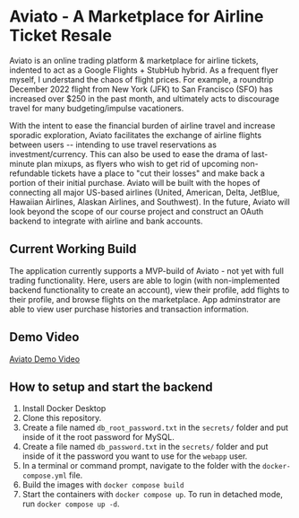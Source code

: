 # Aviato - A Marketplace for Airline Ticket Resale

Aviato is an online trading platform & marketplace for airline tickets, indented to act as
a Google Flights + StubHub hybrid. As a frequent flyer myself, I
understand the chaos of flight prices. For example, a roundtrip December 2022 flight from New
York (JFK) to San Francisco (SFO) has increased over $250 in the
past month, and ultimately acts to discourage travel for many
budgeting/impulse vacationers. 

With the intent to ease the financial burden of airline travel and increase sporadic exploration, Aviato facilitates the exchange of airline flights between users -- intending to use travel reservations as investment/currency. This can also be
used to ease the drama of last-minute plan mixups, as flyers who
wish to get rid of upcoming non-refundable tickets have a place to
"cut their losses" and make back a portion of their initial purchase.
Aviato will be built with the
hopes of connecting all major US-based airlines (United, American,
Delta, JetBlue, Hawaiian Airlines, Alaskan Airlines, and Southwest).
In the future, Aviato will look beyond the scope of our course project and
construct an OAuth backend to integrate with airline and bank
accounts.

## Current Working Build
The application currently supports a MVP-build of Aviato - not yet with full trading functionality. Here, users are able to login (with non-implemented backend functionality to create an account), view their profile, add flights to their profile, and browse flights on the marketplace. App adminstrator are able to view user purchase histories and transaction information. 


## Demo Video

[Aviato Demo Video]()


## How to setup and start the backend

1. Install Docker Desktop
1. Clone this repository.  
1. Create a file named `db_root_password.txt` in the `secrets/` folder and put inside of it the root password for MySQL. 
1. Create a file named `db_password.txt` in the `secrets/` folder and put inside of it the password you want to use for the `webapp` user. 
1. In a terminal or command prompt, navigate to the folder with the `docker-compose.yml` file.  
1. Build the images with `docker compose build`
1. Start the containers with `docker compose up`.  To run in detached mode, run `docker compose up -d`. 




